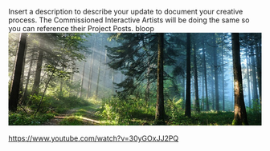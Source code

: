 Insert a description to describe your update to document your creative process. The Commissioned Interactive Artists will be doing the same so you can reference their Project Posts.
bloop
![Example Image](../project_images/cover.jpg?raw=true "Example Image")

https://www.youtube.com/watch?v=30yGOxJJ2PQ

